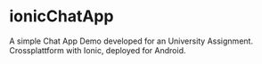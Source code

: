 # ionicChatApp

A simple Chat App Demo developed for an University Assignment.
Crossplattform with Ionic, deployed for Android.
